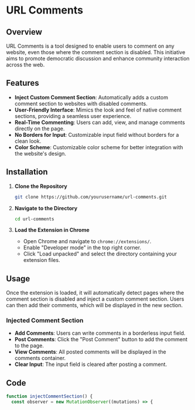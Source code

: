 # URL Comments

## Overview
URL Comments is a tool designed to enable users to comment on any website, even those where the comment section is disabled. This initiative aims to promote democratic discussion and enhance community interaction across the web.

## Features
- **Inject Custom Comment Section**: Automatically adds a custom comment section to websites with disabled comments.
- **User-Friendly Interface**: Mimics the look and feel of native comment sections, providing a seamless user experience.
- **Real-Time Commenting**: Users can add, view, and manage comments directly on the page.
- **No Borders for Input**: Customizable input field without borders for a clean look.
- **Color Scheme**: Customizable color scheme for better integration with the website's design.

## Installation

1. **Clone the Repository**

    ```bash
    git clone https://github.com/yourusername/url-comments.git
    ```

2. **Navigate to the Directory**

    ```bash
    cd url-comments
    ```

3. **Load the Extension in Chrome**

    - Open Chrome and navigate to `chrome://extensions/`.
    - Enable "Developer mode" in the top right corner.
    - Click "Load unpacked" and select the directory containing your extension files.

## Usage

Once the extension is loaded, it will automatically detect pages where the comment section is disabled and inject a custom comment section. Users can then add their comments, which will be displayed in the new section.

### Injected Comment Section

- **Add Comments**: Users can write comments in a borderless input field.
- **Post Comments**: Click the "Post Comment" button to add the comment to the page.
- **View Comments**: All posted comments will be displayed in the comments container.
- **Clear Input**: The input field is cleared after posting a comment.

## Code

```javascript
function injectCommentSection() {
  const observer = new MutationObserver((mutations) => {
 
